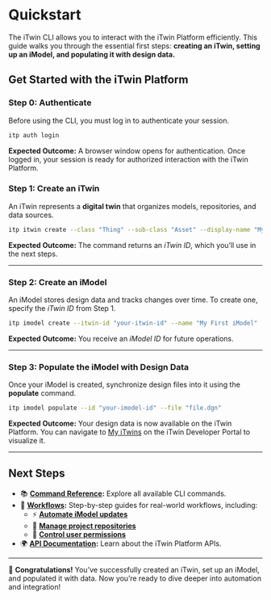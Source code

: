 # Quickstart

The iTwin CLI allows you to interact with the iTwin Platform efficiently. This guide walks you through the essential first steps: **creating an iTwin, setting up an iModel, and populating it with design data.**

## Get Started with the iTwin Platform

### Step 0: Authenticate

Before using the CLI, you must log in to authenticate your session.

```bash
itp auth login
```

**Expected Outcome:** A browser window opens for authentication. Once logged in, your session is ready for authorized interaction with the iTwin Platform.

### Step 1: Create an iTwin

An iTwin represents a **digital twin** that organizes models, repositories, and data sources.

```bash
itp itwin create --class "Thing" --sub-class "Asset" --display-name "My First iTwin"
```

**Expected Outcome:** The command returns an *iTwin ID*, which you’ll use in the next steps.

---

### Step 2: Create an iModel

An iModel stores design data and tracks changes over time. To create one, specify the *iTwin ID* from Step 1.

```bash
itp imodel create --itwin-id "your-itwin-id" --name "My First iModel"
```

**Expected Outcome:** You receive an *iModel ID* for future operations.

---

### Step 3: Populate the iModel with Design Data

Once your iModel is created, synchronize design files into it using the **populate** command.

```bash
itp imodel populate --id "your-imodel-id" --file "file.dgn"
```

**Expected Outcome:** Your design data is now available on the iTwin Platform. You can navigate to [My iTwins](https://developer.bentley.com/my-itwins/) on the iTwin Developer Portal to visualize it.

---

## Next Steps

- 📚 **[Command Reference](itp.md):** Explore all available CLI commands.
- 🔹 **[Workflows](workflows/overview.md):** Step-by-step guides for real-world workflows, including:
  - ⚡ **[Automate iModel updates](workflows/imodel-automate-update.md)**
  - 📂 **[Manage project repositories](workflows/itwin-add-repositories.md)**
  - 🔑 **[Control user permissions](workflows/itwin-group-access.md)**
- 🌍 **[API Documentation](https://developer.bentley.com/apis/#api-references):** Learn about the iTwin Platform APIs.

---

🎉 **Congratulations!** You’ve successfully created an iTwin, set up an iModel, and populated it with data. Now you’re ready to dive deeper into automation and integration!

